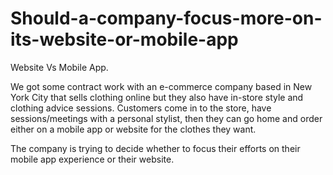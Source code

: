 # Should-a-company-focus-more-on-its-website-or-mobile-app

Website Vs Mobile App.

We got some contract work with an e-commerce company based in New York City that sells clothing online but they also have in-store style and clothing advice sessions. Customers come in to the store, have sessions/meetings with a personal stylist, then they can go home and order either on a mobile app or website for the clothes they want.

The company is trying to decide whether to focus their efforts on their mobile app experience or their website.

